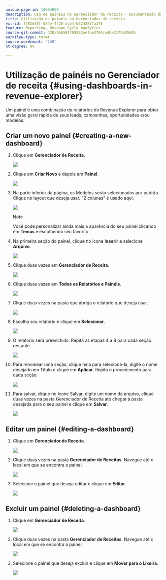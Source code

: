 ```yaml
---
unique-page-id: 10094959
description: Uso de painéis no Gerenciador de receita - Documentação do Marketo - Documentação do produto
title: Utilização de painéis no Gerenciador de receita
exl-id: ff81d48f-524e-4425-acb4-b62428f7a375
feature: Reporting, Revenue Cycle Analytics
source-git-commit: d20a9bb584f69282eefae3704ce4be2179b29d0b
workflow-type: tm+mt
source-wordcount: '249'
ht-degree: 0%

---
```


# Utilização de painéis no Gerenciador de receita {#using-dashboards-in-revenue-explorer}

Um painel é uma combinação de relatórios do Revenue Explorer para obter uma visão geral rápida de seus leads, campanhas, oportunidades e/ou modelos.

## Criar um novo painel {#creating-a-new-dashboard}

1. Clique em **Gerenciador de Receita**.

   ![](assets/one.png)

1. Clique em **Criar Novo** e depois em **Painel**.

   ![](assets/two.png)

1. Na parte inferior da página, os Modelos serão selecionados por padrão. Clique no layout que deseja usar. &quot;2 colunas&quot; é usado aqui.

   ![](assets/three.png)

   >[!NOTE]
   >
   >Você pode personalizar ainda mais a aparência do seu painel clicando em **Temas** e escolhendo seu favorito.

1. Na primeira seção do painel, clique no ícone **Inserir** e selecione **Arquivo**.

   ![](assets/four.png)

1. Clique duas vezes em **Gerenciador de Receita**.

   ![](assets/five.png)

1. Clique duas vezes em **Todos os Relatórios e Painéis**.

   ![](assets/six.png)

1. Clique duas vezes na pasta que abriga o relatório que deseja usar.

   ![](assets/seven.png)

1. Escolha seu relatório e clique em **Selecionar**.

   ![](assets/eight.png)

1. O relatório será preenchido. Repita as etapas 4 a 8 para cada seção restante.

   ![](assets/nine.png)

1. Para renomear uma seção, clique nela para selecioná-la, digite o nome desejado em Título e clique em **Aplicar**. Repita o procedimento para cada seção.

   ![](assets/ten.png)

1. Para salvar, clique no ícone Salvar, digite um nome de arquivo, clique duas vezes na pasta Gerenciador de Receita até chegar à pasta desejada para o seu painel e clique em **Salvar**.

   ![](assets/eleven.png)

## Editar um painel {#editing-a-dashboard}

1. Clique em **Gerenciador de Receita**.

   ![](assets/one.png)

1. Clique duas vezes na pasta **Gerenciador de Receitas**. Navegue até o local em que se encontra o painel.

   ![](assets/thirteen.png)

1. Selecione o painel que deseja editar e clique em **Editar**.

   ![](assets/fourteen.png)

## Excluir um painel {#deleting-a-dashboard}

1. Clique em **Gerenciador de Receita**.

   ![](assets/one.png)

1. Clique duas vezes na pasta **Gerenciador de Receitas**. Navegue até o local em que se encontra o painel.

   ![](assets/thirteen.png)

1. Selecione o painel que deseja excluir e clique em **Mover para o Lixeira**.

   ![](assets/fifteen.png)
